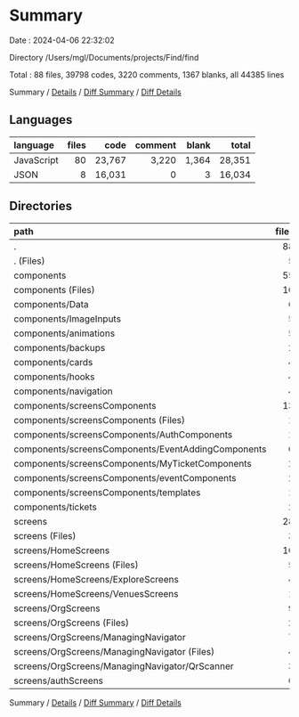 # Summary

Date : 2024-04-06 22:32:02

Directory /Users/mgl/Documents/projects/Find/find

Total : 88 files,  39798 codes, 3220 comments, 1367 blanks, all 44385 lines

Summary / [Details](details.md) / [Diff Summary](diff.md) / [Diff Details](diff-details.md)

## Languages
| language | files | code | comment | blank | total |
| :--- | ---: | ---: | ---: | ---: | ---: |
| JavaScript | 80 | 23,767 | 3,220 | 1,364 | 28,351 |
| JSON | 8 | 16,031 | 0 | 3 | 16,034 |

## Directories
| path | files | code | comment | blank | total |
| :--- | ---: | ---: | ---: | ---: | ---: |
| . | 88 | 39,798 | 3,220 | 1,367 | 44,385 |
| . (Files) | 5 | 16,088 | 6 | 10 | 16,104 |
| components | 55 | 11,903 | 1,574 | 680 | 14,157 |
| components (Files) | 10 | 386 | 25 | 42 | 453 |
| components/Data | 6 | 1,122 | 6 | 24 | 1,152 |
| components/ImageInputs | 5 | 401 | 78 | 52 | 531 |
| components/animations | 5 | 5 | 0 | 0 | 5 |
| components/backups | 2 | 1,381 | 248 | 59 | 1,688 |
| components/cards | 4 | 403 | 58 | 47 | 508 |
| components/hooks | 4 | 1,377 | 221 | 94 | 1,692 |
| components/navigation | 4 | 831 | 87 | 37 | 955 |
| components/screensComponents | 13 | 5,620 | 579 | 300 | 6,499 |
| components/screensComponents (Files) | 1 | 12 | 1 | 3 | 16 |
| components/screensComponents/AuthComponents | 1 | 119 | 8 | 8 | 135 |
| components/screensComponents/EventAddingComponents | 6 | 2,651 | 335 | 155 | 3,141 |
| components/screensComponents/MyTicketComponents | 2 | 1,305 | 135 | 64 | 1,504 |
| components/screensComponents/eventComponents | 2 | 1,352 | 84 | 56 | 1,492 |
| components/screensComponents/templates | 1 | 181 | 16 | 14 | 211 |
| components/tickets | 2 | 377 | 272 | 25 | 674 |
| screens | 28 | 11,807 | 1,640 | 677 | 14,124 |
| screens (Files) | 3 | 204 | 81 | 29 | 314 |
| screens/HomeScreens | 10 | 4,188 | 636 | 191 | 5,015 |
| screens/HomeScreens (Files) | 5 | 2,905 | 456 | 123 | 3,484 |
| screens/HomeScreens/ExploreScreens | 4 | 1,273 | 180 | 66 | 1,519 |
| screens/HomeScreens/VenuesScreens | 1 | 10 | 0 | 2 | 12 |
| screens/OrgScreens | 9 | 5,384 | 739 | 336 | 6,459 |
| screens/OrgScreens (Files) | 2 | 1,766 | 201 | 118 | 2,085 |
| screens/OrgScreens/ManagingNavigator | 7 | 3,618 | 538 | 218 | 4,374 |
| screens/OrgScreens/ManagingNavigator (Files) | 4 | 1,639 | 273 | 102 | 2,014 |
| screens/OrgScreens/ManagingNavigator/QrScanner | 3 | 1,979 | 265 | 116 | 2,360 |
| screens/authScreens | 6 | 2,031 | 184 | 121 | 2,336 |

Summary / [Details](details.md) / [Diff Summary](diff.md) / [Diff Details](diff-details.md)
